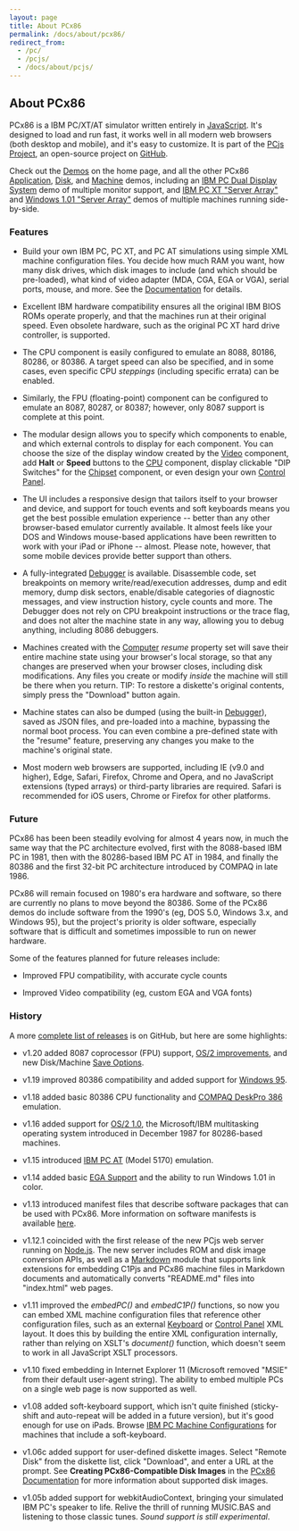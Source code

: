 ```yaml
---
layout: page
title: About PCx86
permalink: /docs/about/pcx86/
redirect_from:
  - /pc/
  - /pcjs/
  - /docs/about/pcjs/
---
```


About PCx86
---

PCx86 is a IBM PC/XT/AT simulator written entirely in [JavaScript](/modules/pcx86/).  It's designed to load and run
fast, it works well in all modern web browsers (both desktop and mobile), and it's easy to customize.  It is part of
the [PCjs Project](https://github.com/jeffpar/pcjs), an open-source project on [GitHub](http://github.com/).

Check out the [Demos](/#demos) on the home page, and all the other PCx86 [Application](/apps/pcx86/), [Disk](/disks/pcx86/),
and [Machine](/devices/pcx86/machine/) demos, including an [IBM PC Dual Display System](/devices/pcx86/machine/5150/dual/64kb/)
demo of multiple monitor support, and [IBM PC XT "Server Array"](/devices/pcx86/machine/5160/cga/256kb/array/) and
[Windows 1.01 "Server Array"](/devices/pcx86/machine/5160/ega/640kb/array/) demos of multiple machines running side-by-side.

### Features

+ Build your own IBM PC, PC XT, and PC AT simulations using simple XML machine configuration files.
You decide how much RAM you want, how many disk drives, which disk images to include (and which should be
pre-loaded), what kind of video adapter (MDA, CGA, EGA or VGA), serial ports, mouse, and more. See the
[Documentation](/docs/pcx86/) for details.

+ Excellent IBM hardware compatibility ensures all the original IBM BIOS ROMs operate properly, and that the
machines run at their original speed.  Even obsolete hardware, such as the original PC XT hard drive controller,
is supported.

+ The CPU component is easily configured to emulate an 8088, 80186, 80286, or 80386.  A target speed can also
be specified, and in some cases, even specific CPU *steppings* (including specific errata) can be enabled.

+ Similarly, the FPU (floating-point) component can be configured to emulate an 8087, 80287, or 80387; however,
only 8087 support is complete at this point.

+ The modular design allows you to specify which components to enable, and which external controls
to display for each component. You can choose the size of the display window created by the [Video](/docs/pcx86/video/)
component, add **Halt** or **Speed** buttons to the [CPU](/docs/pcx86/cpu/) component, display clickable "DIP Switches"
for the [Chipset](/docs/pcx86/chipset/) component, or even design your own [Control Panel](/docs/pcx86/panel/).

+ The UI includes a responsive design that tailors itself to your browser and device, and support for touch events
and soft keyboards means you get the best possible emulation experience -- better than any other browser-based
emulator currently available.  It almost feels like your DOS and Windows mouse-based applications have been rewritten
to work with your iPad or iPhone -- almost.  Please note, however, that some mobile devices provide better support than
others.

+ A fully-integrated [Debugger](/docs/pcx86/debugger/) is available.  Disassemble code, set breakpoints on
memory write/read/execution addresses, dump and edit memory, dump disk sectors, enable/disable categories of diagnostic
messages, and view instruction history, cycle counts and more.  The Debugger does not rely on CPU breakpoint
instructions or the trace flag, and does not alter the machine state in any way, allowing you to debug anything,
including 8086 debuggers.

+ Machines created with the [Computer](/docs/pcx86/computer/) *resume* property set will save their entire machine
state using your browser's local storage, so that any changes are preserved when your browser closes, including
disk modifications. Any files you create or modify *inside* the machine will still be there when you return.
TIP: To restore a diskette's original contents, simply press the "Download" button again.

+ Machine states can also be dumped (using the built-in [Debugger](/docs/pcx86/debugger/)), saved as JSON files, and
pre-loaded into a machine, bypassing the normal boot process.  You can even combine a pre-defined state with the
"resume" feature, preserving any changes you make to the machine's original state.

+ Most modern web browsers are supported, including IE (v9.0 and higher), Edge, Safari, Firefox, Chrome and Opera,
and no JavaScript extensions (typed arrays) or third-party libraries are required.  Safari is recommended for iOS
users, Chrome or Firefox for other platforms.

### Future

PCx86 has been been steadily evolving for almost 4 years now, in much the same way that the PC architecture evolved,
first with the 8088-based IBM PC in 1981, then with the 80286-based IBM PC AT in 1984, and finally the 80386 and the
first 32-bit PC architecture introduced by COMPAQ in late 1986.

PCx86 will remain focused on 1980's era hardware and software, so there are currently no plans to move beyond the
80386.  Some of the PCx86 demos do include software from the 1990's (eg, DOS 5.0, Windows 3.x, and Windows 95), but the
project's priority is older software, especially software that is difficult and sometimes impossible to run on newer
hardware.

Some of the features planned for future releases include:

+ Improved FPU compatibility, with accurate cycle counts

+ Improved Video compatibility (eg, custom EGA and VGA fonts)

### History

A more [complete list of releases](https://github.com/jeffpar/pcjs/releases) is on GitHub, but here are some highlights:

+ v1.20 added 8087 coprocessor (FPU) support, [OS/2 improvements](http://www.pcjs.org/blog/2016/02/08/),
and new Disk/Machine [Save Options](http://www.pcjs.org/blog/2016/02/17/).

+ v1.19 improved 80386 compatibility and added support for [Windows 95](http://www.pcjs.org/blog/2015/09/21/).

+ v1.18 added basic 80386 CPU functionality and [COMPAQ DeskPro 386](http://www.pcjs.org/blog/2015/04/16/) emulation.

+ v1.16 added support for [OS/2 1.0](http://www.pcjs.org/blog/2014/12/04/), the Microsoft/IBM multitasking operating
system introduced in December 1987 for 80286-based machines.

+ v1.15 introduced [IBM PC AT](http://www.pcjs.org/blog/2014/09/13/) (Model 5170) emulation.

+ v1.14 added basic [EGA Support](http://www.pcjs.org/blog/2014/07/30/) and the ability to run Windows 1.01
in color.

+ v1.13 introduced manifest files that describe software packages that can be used with PCx86. 
More information on software manifests is available [here](/apps/).

+ v1.12.1 coincided with the first release of the new PCjs web server running on [Node.js](http://nodejs.org).
The new server includes ROM and disk image conversion APIs, as well as a
[Markdown](http://daringfireball.net/projects/markdown/syntax) module that supports link extensions
for embedding C1Pjs and PCx86 machine files in Markdown documents and automatically converts "README.md"
files into "index.html" web pages.

+ v1.11 improved the *embedPC()* and *embedC1P()* functions, so now you can embed XML machine configuration files
that reference other configuration files, such as an external [Keyboard](/docs/pcx86/keyboard/) or
[Control Panel](/docs/pcx86/panel/) XML layout.  It does this by building the entire XML configuration internally,
rather than relying on XSLT's *document()* function, which doesn't seem to work in all JavaScript XSLT processors.

+ v1.10 fixed embedding in Internet Explorer 11 (Microsoft removed "MSIE" from their default user-agent string).
The ability to embed multiple PCs on a single web page is now supported as well.

+ v1.08 added soft-keyboard support, which isn't quite finished (sticky-shift and auto-repeat will be added in a future
version), but it's good enough for use on iPads.  Browse [IBM PC Machine Configurations](/devices/pcx86/machine/) for
machines that include a soft-keyboard.

+ v1.06c added support for user-defined diskette images.  Select "Remote Disk" from the diskette list, click
"Download", and enter a URL at the prompt.  See **Creating PCx86-Compatible Disk Images** in the
[PCx86 Documentation](/docs/pcx86/) for more information about supported disk images.

+ v1.05b added support for webkitAudioContext, bringing your simulated IBM PC's speaker to life. Relive the thrill
of running MUSIC.BAS and listening to those classic tunes.  *Sound support is still experimental*.
